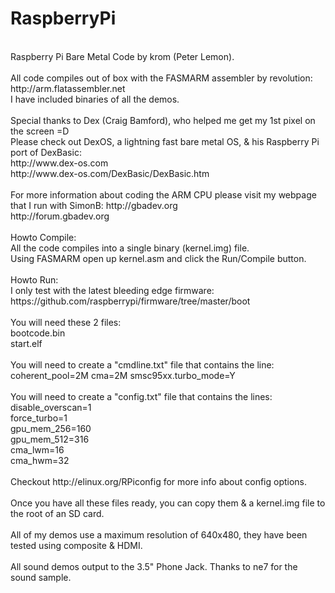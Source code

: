 RaspberryPi
===========
<br />
Raspberry Pi Bare Metal Code by krom (Peter Lemon).<br />
<br />
All code compiles out of box with the FASMARM assembler by revolution:<br />
http://arm.flatassembler.net<br />
I have included binaries of all the demos.<br />
<br />
Special thanks to Dex (Craig Bamford), who helped me get my 1st pixel on the screen =D<br />
Please check out DexOS, a lightning fast bare metal OS, & his Raspberry Pi port of DexBasic:<br />
http://www.dex-os.com<br />
http://www.dex-os.com/DexBasic/DexBasic.htm<br />
<br />
For more information about coding the ARM CPU please visit my webpage that I run with SimonB:
http://gbadev.org<br />
http://forum.gbadev.org<br />
<br />
Howto Compile:<br />
All the code compiles into a single binary (kernel.img) file.<br />
Using FASMARM open up kernel.asm and click the Run/Compile button.<br />
<br />
Howto Run:<br />
I only test with the latest bleeding edge firmware:<br />
https://github.com/raspberrypi/firmware/tree/master/boot<br />
<br />
You will need these 2 files:<br />
bootcode.bin<br />
start.elf<br />
<br />
You will need to create a "cmdline.txt" file that contains the line:<br />
coherent_pool=2M cma=2M smsc95xx.turbo_mode=Y<br />
<br />
You will need to create a "config.txt" file that contains the lines:<br />
disable_overscan=1<br />
force_turbo=1<br />
gpu_mem_256=160<br />
gpu_mem_512=316<br />
cma_lwm=16<br />
cma_hwm=32<br />
<br />
Checkout http://elinux.org/RPiconfig for more info about config options.<br />
<br />
Once you have all these files ready, you can copy them & a kernel.img file to the root of an SD card.<br />
<br />
All of my demos use a maximum resolution of 640x480, they have been tested using composite & HDMI.<br />
<br />
All sound demos output to the 3.5" Phone Jack. Thanks to ne7 for the sound sample.<br />